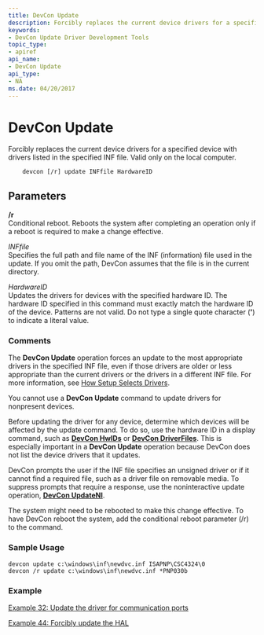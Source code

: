 ```yaml
---
title: DevCon Update
description: Forcibly replaces the current device drivers for a specified device with drivers listed in the specified INF file. Valid only on the local computer.
keywords:
- DevCon Update Driver Development Tools
topic_type:
- apiref
api_name:
- DevCon Update
api_type:
- NA
ms.date: 04/20/2017
---
```


# DevCon Update


Forcibly replaces the current device drivers for a specified device with drivers listed in the specified INF file. Valid only on the local computer.

```
    devcon [/r] update INFfile HardwareID 
```

## <span id="ddk_devcon_update_tools"></span><span id="DDK_DEVCON_UPDATE_TOOLS"></span>Parameters


<span id="________r______"></span><span id="________R______"></span> **/r**   
Conditional reboot. Reboots the system after completing an operation only if a reboot is required to make a change effective.

<span id="_______INFfile______"></span><span id="_______inffile______"></span><span id="_______INFFILE______"></span> *INFfile*   
Specifies the full path and file name of the INF (information) file used in the update. If you omit the path, DevCon assumes that the file is in the current directory.

<span id="_______HardwareID______"></span><span id="_______hardwareid______"></span><span id="_______HARDWAREID______"></span> *HardwareID*   
Updates the drivers for devices with the specified hardware ID. The hardware ID specified in this command must exactly match the hardware ID of the device. Patterns are not valid. Do not type a single quote character (**'**) to indicate a literal value.

### <span id="comments"></span><span id="COMMENTS"></span>Comments

The **DevCon Update** operation forces an update to the most appropriate drivers in the specified INF file, even if those drivers are older or less appropriate than the current drivers or the drivers in a different INF file. For more information, see [How Setup Selects Drivers](../install/how-windows-selects-a-driver-for-a-device.md).

You cannot use a **DevCon Update** command to update drivers for nonpresent devices.

Before updating the driver for any device, determine which devices will be affected by the update command. To do so, use the hardware ID in a display command, such as [**DevCon HwIDs**](devcon-hwids.md) or [**DevCon DriverFiles**](devcon-driverfiles.md). This is especially important in a **DevCon Update** operation because DevCon does not list the device drivers that it updates.

DevCon prompts the user if the INF file specifies an unsigned driver or if it cannot find a required file, such as a driver file on removable media. To suppress prompts that require a response, use the noninteractive update operation, [**DevCon UpdateNI**](devcon-updateni.md).

The system might need to be rebooted to make this change effective. To have DevCon reboot the system, add the conditional reboot parameter (/r) to the command.

### <span id="sample_usage"></span><span id="SAMPLE_USAGE"></span>Sample Usage

```
devcon update c:\windows\inf\newdvc.inf ISAPNP\CSC4324\0
devcon /r update c:\windows\inf\newdvc.inf *PNP030b
```

### <span id="example"></span><span id="EXAMPLE"></span>Example

[Example 32: Update the driver for communication ports](devcon-examples.md#example-32-update-the-driver-for-communication-ports)

[Example 44: Forcibly update the HAL](devcon-examples.md#example-44-forcibly-update-the-hal)
